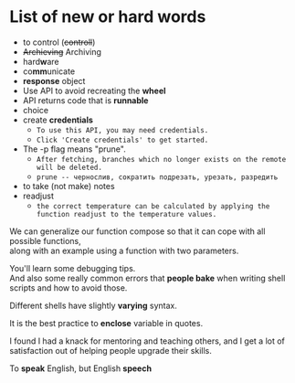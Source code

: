 # List of new or hard words

* to control (~~controll~~)
* ~~Archieving~~ Archiving
* hard**w**are
* co**mm**unicate
* **response** object
* Use API to avoid recreating the **wheel**
* API returns code that is **runnable**
* choice
* create **credentials**  
    * `To use this API, you may need credentials.`  
    * `Click 'Create credentials' to get started.`
* The -p flag means "prune".  
    * `After fetching, branches which no longer exists on the remote will be deleted.`  
    * `prune -- чернослив, сократить подрезать, урезать, разредить`
* to take (not make) notes
* readjust
    * `the correct temperature can be calculated by applying the function readjust to the temperature values.`  

We can generalize our function compose so that it can cope with all possible functions,  
along with an example using a function with two parameters.  

You'll learn some debugging tips.  
And also some really common errors that **people bake** when writing shell scripts and how to avoid those.  

Different shells have slightly **varying** syntax.  

It is the best practice to **enclose** variable in quotes.  

I found I had a knack for mentoring and teaching others, and I get a lot of satisfaction out of helping people upgrade their skills.

To **speak** English, but English **speech**
